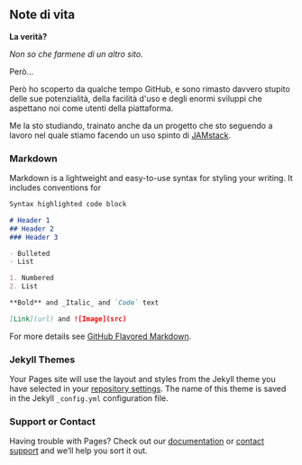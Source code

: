 ## Note di vita

**La verità?**

_Non so che farmene di un altro sito._

Però...

Però ho scoperto da qualche tempo GitHub, e sono rimasto davvero stupito delle sue potenzialità, della facilità d'uso e degli enormi sviluppi che aspettano noi come utenti della piattaforma.

Me la sto studiando, trainato anche da un progetto che sto seguendo a lavoro nel quale stiamo facendo un uso spinto di [JAMstack](https://jamstack.org/).

### Markdown

Markdown is a lightweight and easy-to-use syntax for styling your writing. It includes conventions for

```markdown
Syntax highlighted code block

# Header 1
## Header 2
### Header 3

- Bulleted
- List

1. Numbered
2. List

**Bold** and _Italic_ and `Code` text

[Link](url) and ![Image](src)
```

For more details see [GitHub Flavored Markdown](https://guides.github.com/features/mastering-markdown/).

### Jekyll Themes

Your Pages site will use the layout and styles from the Jekyll theme you have selected in your [repository settings](https://github.com/glmatt/notes/settings/pages). The name of this theme is saved in the Jekyll `_config.yml` configuration file.

### Support or Contact

Having trouble with Pages? Check out our [documentation](https://docs.github.com/categories/github-pages-basics/) or [contact support](https://support.github.com/contact) and we’ll help you sort it out.
